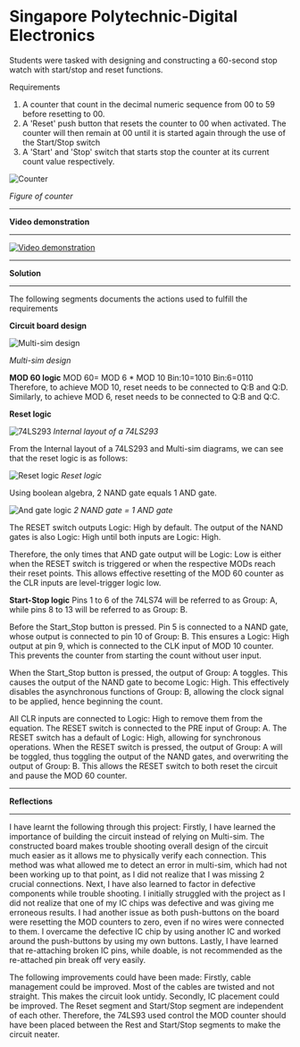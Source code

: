 # Singapore Polytechnic-Digital Electronics
 
Students were tasked with designing and constructing a 60-second stop watch with start/stop and reset functions. 

Requirements
1. A counter that count in the decimal numeric sequence from 00 to 59 before resetting to 00.
2. A 'Reset' push button that resets the counter to 00 when activated. The counter will then remain at 00 until it is started again through the use of the Start/Stop switch
3. A 'Start' and 'Stop' switch that starts stop the counter at its current count value respectively.

![Counter](https://khkhiu.github.io/assets/images/SP-DE/Counter.png)

<em>Figure of counter</em>

***

<strong>Video demonstration</strong>

***
[![Video demonstration](http://img.youtube.com/vi/zE6u8XP3k24/0.jpg)](http://www.youtube.com/watch?v=zE6u8XP3k24)

***

<strong>Solution</strong>

***
The following segments documents the actions used to fulfill the requirements

<strong>Circuit board design</strong>

![Multi-sim design](https://khkhiu.github.io/assets/images/SP-DE/MS_diagram.png)

<em>Multi-sim design</em>

<strong>MOD 60 logic</strong>
MOD 60= MOD 6 * MOD 10
Bin:10=1010
Bin:6=0110
Therefore, to achieve MOD 10, reset needs to be connected to Q:B and Q:D. Similarly, to achieve MOD 6, reset needs to be connected to Q:B and Q:C.

<strong>Reset logic</strong>

![74LS293](https://khkhiu.github.io/assets/images/SP-DE/74LS293.png)
<em>Internal layout of a 74LS293</em>

From the Internal layout of a 74LS293 and Multi-sim diagrams, we can see that the reset logic is as follows:

![Reset logic](https://khkhiu.github.io/assets/images/SP-DE/Reset.png)
<em>Reset logic</em>

Using boolean algebra, 2 NAND gate equals 1 AND gate.

![And gate logic](https://khkhiu.github.io/assets/images/SP-DE/AND_gate.png)
<em>2 NAND gate = 1 AND gate</em>

The RESET switch outputs Logic: High by default. The output of the NAND gates is also Logic: High until both inputs are Logic: High.

Therefore, the only times that AND gate output will be Logic: Low is either when the RESET switch is triggered or when the respective MODs reach their reset points. This allows effective resetting of the MOD 60 counter as the CLR inputs are level-trigger logic low.

<strong>Start-Stop logic</strong>
Pins 1 to 6 of the 74LS74 will be referred to as Group: A, while pins 8 to 13 will be referred to as Group: B.

Before the Start_Stop button is pressed. Pin 5 is connected to a NAND gate, whose output is connected to pin 10 of Group: B. This ensures a Logic: High output at pin 9, which is connected to the CLK input of MOD 10 counter. This prevents the counter from starting the count without user input.

When the Start_Stop button is pressed, the output of Group: A toggles. This causes the output of the NAND gate to become Logic: High. This effectively disables the asynchronous functions of Group: B, allowing the clock signal to be applied, hence beginning the count.

All CLR inputs are connected to Logic: High to remove them from the equation. The RESET switch is connected to the PRE input of Group: A. The RESET switch has a default of Logic: High, allowing for synchronous operations. When the RESET switch is pressed, the output of Group: A will be toggled, thus toggling the output of the NAND gates, and overwriting the output of Group: B. This allows the RESET switch to both reset the circuit and pause the MOD 60 counter. 

***

<strong>Reflections</strong>

***

I have learnt the following through this project:
Firstly, I have learned the importance of building the circuit instead of relying on Multi-sim. The constructed board makes trouble shooting overall design of the circuit much easier as it allows me to physically verify each connection. This method was what allowed me to detect an error in multi-sim, which had not been working up to that point, as I did not realize that I was missing 2 crucial connections.
Next, I have also learned to factor in defective components while trouble shooting. I initially struggled with the project as I did not realize that one of my IC chips was defective and was giving me erroneous results. I had another issue as both push-buttons on the board were resetting the MOD counters to zero, even if no wires were connected to them. I overcame the defective IC chip by using another IC and worked around the push-buttons by using my own buttons.
Lastly, I have learned that re-attaching broken IC pins, while doable, is not recommended as the re-attached pin break off very easily.

The following improvements could have been made:
Firstly, cable management could be improved. Most of the cables are twisted and not straight. This makes the circuit look untidy.
Secondly, IC placement could be improved. The Reset segment and Start/Stop segment are independent of each other. Therefore, the 74LS93 used control the MOD counter should have been placed between the Rest and Start/Stop segments to make the circuit neater.


